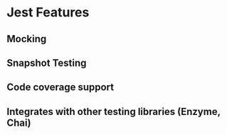 # Jest Features

## Mocking

## Snapshot Testing

## Code coverage support

## Integrates with other testing libraries (Enzyme, Chai)